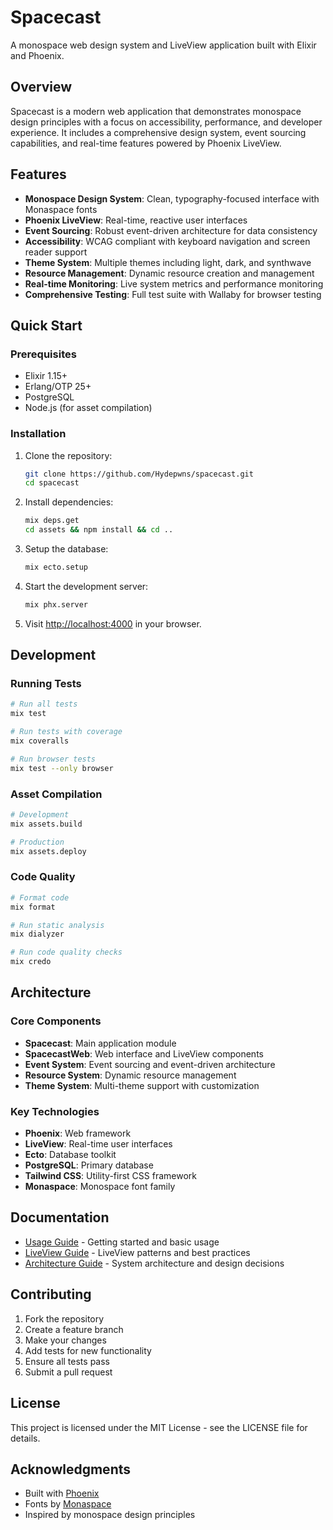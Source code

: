 # Spacecast

A monospace web design system and LiveView application built with Elixir and Phoenix.

## Overview

Spacecast is a modern web application that demonstrates monospace design principles with a focus on accessibility, performance, and developer experience. It includes a comprehensive design system, event sourcing capabilities, and real-time features powered by Phoenix LiveView.

## Features

- **Monospace Design System**: Clean, typography-focused interface with Monaspace fonts
- **Phoenix LiveView**: Real-time, reactive user interfaces
- **Event Sourcing**: Robust event-driven architecture for data consistency
- **Accessibility**: WCAG compliant with keyboard navigation and screen reader support
- **Theme System**: Multiple themes including light, dark, and synthwave
- **Resource Management**: Dynamic resource creation and management
- **Real-time Monitoring**: Live system metrics and performance monitoring
- **Comprehensive Testing**: Full test suite with Wallaby for browser testing

## Quick Start

### Prerequisites

- Elixir 1.15+
- Erlang/OTP 25+
- PostgreSQL
- Node.js (for asset compilation)

### Installation

1. Clone the repository:

   ```bash
   git clone https://github.com/Hydepwns/spacecast.git
   cd spacecast
   ```

2. Install dependencies:

   ```bash
   mix deps.get
   cd assets && npm install && cd ..
   ```

3. Setup the database:

   ```bash
   mix ecto.setup
   ```

4. Start the development server:

   ```bash
   mix phx.server
   ```

5. Visit [http://localhost:4000](http://localhost:4000) in your browser.

## Development

### Running Tests

```bash
# Run all tests
mix test

# Run tests with coverage
mix coveralls

# Run browser tests
mix test --only browser
```

### Asset Compilation

```bash
# Development
mix assets.build

# Production
mix assets.deploy
```

### Code Quality

```bash
# Format code
mix format

# Run static analysis
mix dialyzer

# Run code quality checks
mix credo
```

## Architecture

### Core Components

- **Spacecast**: Main application module
- **SpacecastWeb**: Web interface and LiveView components
- **Event System**: Event sourcing and event-driven architecture
- **Resource System**: Dynamic resource management
- **Theme System**: Multi-theme support with customization

### Key Technologies

- **Phoenix**: Web framework
- **LiveView**: Real-time user interfaces
- **Ecto**: Database toolkit
- **PostgreSQL**: Primary database
- **Tailwind CSS**: Utility-first CSS framework
- **Monaspace**: Monospace font family

## Documentation

- [Usage Guide](examples/USAGE.md) - Getting started and basic usage
- [LiveView Guide](examples/LIVEVIEW.md) - LiveView patterns and best practices
- [Architecture Guide](examples/ARCHITECTURE.md) - System architecture and design decisions

## Contributing

1. Fork the repository
2. Create a feature branch
3. Make your changes
4. Add tests for new functionality
5. Ensure all tests pass
6. Submit a pull request

## License

This project is licensed under the MIT License - see the LICENSE file for details.

## Acknowledgments

- Built with [Phoenix](https://phoenixframework.org/)
- Fonts by [Monaspace](https://github.com/githubnext/monaspace)
- Inspired by monospace design principles
